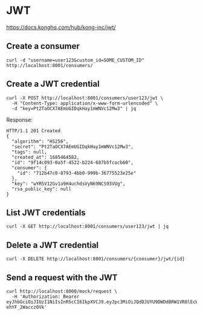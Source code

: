 # JWT

https://docs.konghq.com/hub/kong-inc/jwt/

## Create a consumer

```console
curl -d "username=user123&custom_id=SOME_CUSTOM_ID" http://localhost:8001/consumers/
```

## Create a JWT credential

```console
curl -X POST http://localhost:8001/consumers/user123/jwt \
  -H "Content-Type: application/x-www-form-urlencoded" \
  -d "key=Pt2TaOCX7AEmUGIDqkHay1mWNVc12Mw3" | jq
```

Response:

```
HTTP/1.1 201 Created
{
  "algorithm": "HS256",
  "secret": "Pt2TaOCX7AEmUGIDqkHay1mWNVc12Mw3",
  "tags": null,
  "created_at": 1685464582,
  "id": "9f14c093-0a5f-4522-b224-687b5fcacb60",
  "consumer": {
    "id": "712b47c0-8793-4bb0-999b-36775523e25e"
  },
  "key": "wYRSV12Gv1a9H4uchdsVyN69NCS93VUg",
  "rsa_public_key": null
}
```

## List JWT credentials

```console
curl -X GET http://localhost:8001/consumers/user123/jwt | jq
```

## Delete a JWT credential

```console
curl -X DELETE http://localhost:8001/consumers/{consumer}/jwt/{id}
```

## Send a request with the JWT

```console
curl http://localhost:8000/mock/request \
  -H 'Authorization: Bearer eyJhbGciOiJIUzI1NiIsInR5cCI6IkpXVCJ9.eyJpc3MiOiJQdDJUYU9DWDdBRW1VR0lEcWtIYXkxbVdOVmMxMk13MyJ9.7reuMuhPjoZWZVHFjfBujXOX643X-ehYF_2Waccz0Vk'
```

